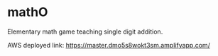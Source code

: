 # mathO
Elementary math game teaching single digit addition.

AWS deployed link: https://master.dmo5s8wokt3sm.amplifyapp.com/
